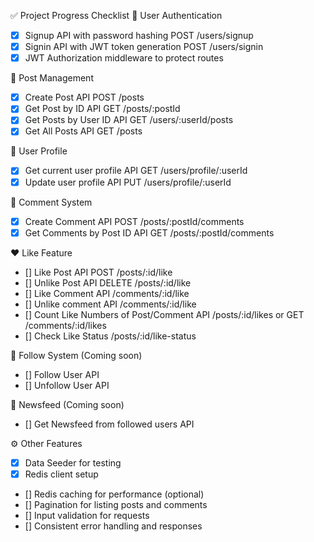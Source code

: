 ✅ Project Progress Checklist
🔐 User Authentication
- [x] Signup API with password hashing
  POST /users/signup
- [x] Signin API with JWT token generation
  POST /users/signin
- [x] JWT Authorization middleware to protect routes

📝 Post Management
- [x] Create Post API
  POST /posts
- [x] Get Post by ID API
  GET /posts/:postId
- [x] Get Posts by User ID API
  GET /users/:userId/posts
- [x] Get All Posts API
  GET /posts

👤 User Profile
- [x] Get current user profile API
  GET /users/profile/:userId
- [x] Update user profile API
  PUT /users/profile/:userId

💬 Comment System
- [X] Create Comment API
  POST /posts/:postId/comments
- [X] Get Comments by Post ID API
  GET /posts/:postId/comments

❤️ Like Feature
- [] Like Post API
  POST /posts/:id/like
- [] Unlike Post API
  DELETE /posts/:id/like
- [] Like Comment API
  /comments/:id/like
- [] Unlike comment API
  /comments/:id/like
- [] Count Like Numbers of Post/Comment API
  /posts/:id/likes or GET /comments/:id/likes
- [] Check Like Status
  /posts/:id/like-status

🔗 Follow System (Coming soon)
- [] Follow User API
- [] Unfollow User API

📰 Newsfeed (Coming soon)
- [] Get Newsfeed from followed users API

⚙️ Other Features
- [x] Data Seeder for testing
- [x] Redis client setup
- [] Redis caching for performance (optional)
- [] Pagination for listing posts and comments
- [] Input validation for requests
- [] Consistent error handling and responses